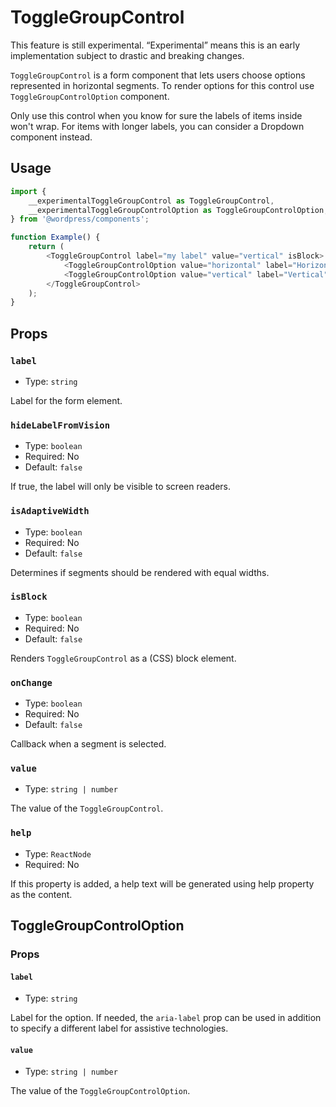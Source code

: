 # ToggleGroupControl

<div class="callout callout-alert">
This feature is still experimental. “Experimental” means this is an early implementation subject to drastic and breaking changes.
</div>

`ToggleGroupControl` is a form component that lets users choose options represented in horizontal segments. To render options for this control use `ToggleGroupControlOption` component.

Only use this control when you know for sure the labels of items inside won't wrap. For items with longer labels, you can consider a Dropdown component instead.

## Usage

```js
import {
	__experimentalToggleGroupControl as ToggleGroupControl,
	__experimentalToggleGroupControlOption as ToggleGroupControlOption,
} from '@wordpress/components';

function Example() {
	return (
		<ToggleGroupControl label="my label" value="vertical" isBlock>
			<ToggleGroupControlOption value="horizontal" label="Horizontal" />
			<ToggleGroupControlOption value="vertical" label="Vertical" />
		</ToggleGroupControl>
	);
}
```

## Props

### `label`

-   Type: `string`

Label for the form element.

### `hideLabelFromVision`

-   Type: `boolean`
-   Required: No
-   Default: `false`

If true, the label will only be visible to screen readers.

### `isAdaptiveWidth`

-   Type: `boolean`
-   Required: No
-   Default: `false`

Determines if segments should be rendered with equal widths.

### `isBlock`

-   Type: `boolean`
-   Required: No
-   Default: `false`

Renders `ToggleGroupControl` as a (CSS) block element.

### `onChange`

-   Type: `boolean`
-   Required: No
-   Default: `false`

Callback when a segment is selected.

### `value`

-   Type: `string | number`

The value of the `ToggleGroupControl`.

### `help`

-   Type: `ReactNode`
-   Required: No

If this property is added, a help text will be generated using help property as the content.

## ToggleGroupControlOption

### Props

#### `label`

-   Type: `string`

Label for the option. If needed, the `aria-label` prop can be used in addition to specify a different label for assistive technologies.

#### `value`

-   Type: `string | number`

The value of the `ToggleGroupControlOption`.
